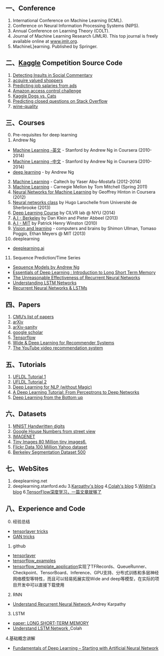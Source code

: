 ##  一、Conference
1.  International Conference on Machine Learning (ICML).
2.  Conference on Neural Information Processing Systems (NIPS).
3.  Annual Conference on Learning Theory (COLT).
4.  Journal of Machine Learning Research (JMLR). This top journal is freely available online at www.jmlr.org.
5.  MachineL]earning. Published by Springer.

##  二、[Kaggle](https://www.kaggle.com/) Competition Source Code
1.  [Detecting Insults in Social Commentary](https://github.com/amueller/kaggle_insults) 
2.  [acquire valued shoppers](https://github.com/MLWave/kaggle_acquire-valued-shoppers-challenge)
3.  [Predicting job salaries from ads](https://github.com/zygmuntz/kaggle-advertised-salaries)
4.  [Amazon access control challenge](https://github.com/zygmuntz/kaggle-amazon)
5.  [Kaggle Dogs vs. Cats](https://github.com/kastnerkyle/kaggle-dogs-vs-cats)
6.  [Predicting closed questions on Stack Overflow](https://github.com/zygmuntz/kaggle-stackoverflow)
7.  [wine-quality](http://fastml.com/predicting-wine-quality/)
    
##  三、Courses
0.  Pre-requisites for deep learning
1. Andrew Ng
- [Machine Learning -英文](https://class.coursera.org/ml-005) - Stanford by Andrew Ng in Coursera (2010-2014)
- [Machine Learning -中文](http://open.163.com/special/opencourse/machinelearning.html) - Stanford by Andrew Ng in Coursera (2010-2014) 
- [deep learning](https://mooc.study.163.com/smartSpec/detail/1001319001.htm) - by Andrew Ng
2. [Machine Learning](http://work.caltech.edu/lectures.html) - Caltech by Yaser Abu-Mostafa (2012-2014)
3. [Machine Learning](http://www.cs.cmu.edu/~tom/10701_sp11/lectures.shtml) - Carnegie Mellon by Tom Mitchell (Spring 2011)
4. [Neural Networks for Machine Learning](https://class.coursera.org/neuralnets-2012-001) by Geoffrey Hinton in Coursera (2012)
5. [Neural networks class](https://www.youtube.com/playlist?list=PL6Xpj9I5qXYEcOhn7TqghAJ6NAPrNmUBH) by Hugo Larochelle from Université de Sherbrooke (2013)
6. [Deep Learning Course](http://cilvr.cs.nyu.edu/doku.php?id=deeplearning:slides:start) by CILVR lab @ NYU (2014)
7. [A.I - Berkeley](https://courses.edx.org/courses/BerkeleyX/CS188x_1/1T2013/courseware/) by Dan Klein and Pieter Abbeel (2013)
8. [A.I - MIT](http://ocw.mit.edu/courses/electrical-engineering-and-computer-science/6-034-artificial-intelligence-fall-2010/lecture-videos/) by Patrick Henry Winston (2010)
9. [Vision and learning](http://web.mit.edu/course/other/i2course/www/vision_and_learning_fall_2013.html) - computers and brains by Shimon Ullman, Tomaso Poggio, Ethan Meyers @ MIT (2013)
10. deeplearning
- [deeplearning.ai](deeplearning.ai)
11. Sequence Prediction/Time Series
- [Sequence Models by Andrew Ng](https://www.coursera.org/learn/nlp-sequence-models)
- [Essentials of Deep Learning : Introduction to Long Short Term Memory](https://www.analyticsvidhya.com/blog/2017/12/fundamentals-of-deep-learning-introduction-to-lstm/)
- [The Unreasonable Effectiveness of Recurrent Neural Networks](http://karpathy.github.io/2015/05/21/rnn-effectiveness/)
- [Understanding LSTM Networks](http://colah.github.io/posts/2015-08-Understanding-LSTMs/)
- [Recurrent Neural Networks & LSTMs](https://ayearofai.com/rohan-lenny-3-recurrent-neural-networks-10300100899b)

    

## 四、Papers
1. [CMU’s list of papers](http://deeplearning.cs.cmu.edu/)
2. [arXiv](http://arxiv.org)
3. [arXiv-sanity](http://www.arxiv-sanity.com)
4. [google scholar](http://scholar.google.co.uk)
5. [Tensorflow](http://download.tensorflow.org/paper/whitepaper2015.pdf)
6. [Wide & Deep Learning for Recommender Systems](https://arxiv.org/pdf/1606.07792v1.pdf)
7. [The YouTube video recommendation system](https://pdfs.semanticscholar.org/e7d5/3f538f5239739d1f943c81d17e4a167c65c6.pdf)

## 五、Tutorials
1. [UFLDL Tutorial 1](http://deeplearning.stanford.edu/wiki/index.php/UFLDL_Tutorial)
2. [UFLDL Tutorial 2](http://ufldl.stanford.edu/tutorial/supervised/LinearRegression/)
3. [Deep Learning for NLP (without Magic)](http://www.socher.org/index.php/DeepLearningTutorial/DeepLearningTutorial)
4. [A Deep Learning Tutorial: From Perceptrons to Deep Networks](http://www.toptal.com/machine-learning/an-introduction-to-deep-learning-from-perceptrons-to-deep-networks)
5. [Deep Learning from the Bottom up](http://www.metacademy.org/roadmaps/rgrosse/deep_learning)

## 六、Datasets
1. [MNIST Handwritten digits](http://yann.lecun.com/exdb/mnist/)
2. [Google House Numbers from street view](http://ufldl.stanford.edu/housenumbers/)
3. [IMAGENET](http://www.image-net.org/)
4. [Tiny Images 80 Million tiny images6.](http://groups.csail.mit.edu/vision/TinyImages/)
5. [Flickr Data 100 Million Yahoo dataset](http://yahoolabs.tumblr.com/post/89783581601/one-hundred-million-creative-commons-flickr-images)
6. [Berkeley Segmentation Dataset 500](http://www.eecs.berkeley.edu/Research/Projects/CS/vision/bsds/)

## 七、WebSites
1. deeplearning.net
2. deeplearning.stanford.edu
3.[Karpathy's blog](http://Karpathy.github.io)
4.[Colah's blog](http://colah.github.io)
5.[Wildml's blog](http://wildml.com)
6.[TensorFlow深度学习，一篇文章就够了](http://blog.jobbole.com/105602/)
    
## 八、Experience and Code
0. 经验总结
- [tensorlayer tricks](http://github.com/wagamamaz/tensorlayer-tricks)
- [GAN tricks](http://github.com/soumith/ganhacks)
1. github
- [tensorlayer](https://github.com/RuTing1/tensorlayer)
- [tensorflow_examples](https://github.com/tobegit3hub/tensorflow_examples)
- [tensorflow_template_application](https://github.com/tobegit3hub/tensorflow_template_application)实现了TFRecords、QueueRunner、Checkpoint、TensorBoard、Inference、GPU支持、分布式训练和多层神经网络模型等特性，而且可以轻易拓展实现Wide and deep等模型，在实际的项目开发中可以直接下载使用
2. RNN
- [Understand Recurrent Neural Network](http://karpathy.github.io/2015/05/21/rnn-effectiveness/),Andrey Karpathy

3. LSTM
- [paper: LONG SHORT-TERM MEMORY](http://www.bioinf.jku.at/publications/older/2604.pdf)
- [ Understand LSTM Network ](http://colah.github.io/posts/2015-08-Understanding-LSTMs/),Colah

4.基础概念讲解
- [Fundamentals of Deep Learning – Starting with Artificial Neural Network](https://www.analyticsvidhya.com/blog/2016/03/introduction-deep-learning-fundamentals-neural-networks/)



